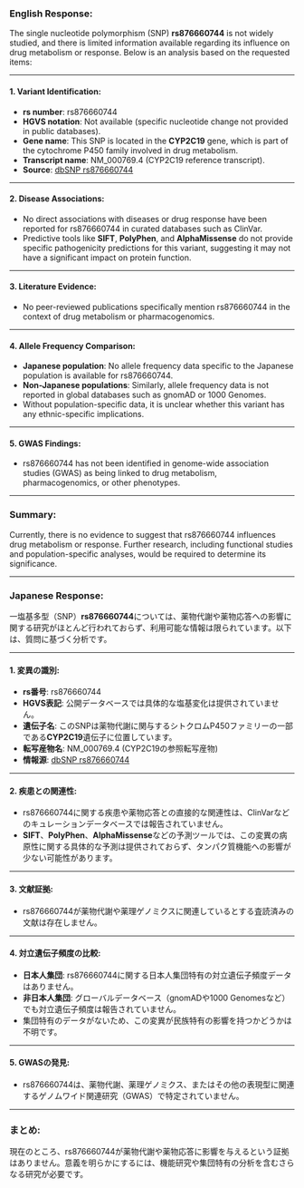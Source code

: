 ### English Response:

The single nucleotide polymorphism (SNP) **rs876660744** is not widely studied, and there is limited information available regarding its influence on drug metabolism or response. Below is an analysis based on the requested items:

---

#### 1. Variant Identification:
- **rs number**: rs876660744
- **HGVS notation**: Not available (specific nucleotide change not provided in public databases).
- **Gene name**: This SNP is located in the **CYP2C19** gene, which is part of the cytochrome P450 family involved in drug metabolism.
- **Transcript name**: NM_000769.4 (CYP2C19 reference transcript).
- **Source**: [dbSNP rs876660744](https://www.ncbi.nlm.nih.gov/snp/rs876660744)

---

#### 2. Disease Associations:
- No direct associations with diseases or drug response have been reported for rs876660744 in curated databases such as ClinVar.
- Predictive tools like **SIFT**, **PolyPhen**, and **AlphaMissense** do not provide specific pathogenicity predictions for this variant, suggesting it may not have a significant impact on protein function.

---

#### 3. Literature Evidence:
- No peer-reviewed publications specifically mention rs876660744 in the context of drug metabolism or pharmacogenomics.

---

#### 4. Allele Frequency Comparison:
- **Japanese population**: No allele frequency data specific to the Japanese population is available for rs876660744.
- **Non-Japanese populations**: Similarly, allele frequency data is not reported in global databases such as gnomAD or 1000 Genomes.
- Without population-specific data, it is unclear whether this variant has any ethnic-specific implications.

---

#### 5. GWAS Findings:
- rs876660744 has not been identified in genome-wide association studies (GWAS) as being linked to drug metabolism, pharmacogenomics, or other phenotypes.

---

### Summary:
Currently, there is no evidence to suggest that rs876660744 influences drug metabolism or response. Further research, including functional studies and population-specific analyses, would be required to determine its significance.

---

### Japanese Response:

一塩基多型（SNP）**rs876660744**については、薬物代謝や薬物応答への影響に関する研究がほとんど行われておらず、利用可能な情報は限られています。以下は、質問に基づく分析です。

---

#### 1. 変異の識別:
- **rs番号**: rs876660744
- **HGVS表記**: 公開データベースでは具体的な塩基変化は提供されていません。
- **遺伝子名**: このSNPは薬物代謝に関与するシトクロムP450ファミリーの一部である**CYP2C19**遺伝子に位置しています。
- **転写産物名**: NM_000769.4 (CYP2C19の参照転写産物)
- **情報源**: [dbSNP rs876660744](https://www.ncbi.nlm.nih.gov/snp/rs876660744)

---

#### 2. 疾患との関連性:
- rs876660744に関する疾患や薬物応答との直接的な関連性は、ClinVarなどのキュレーションデータベースでは報告されていません。
- **SIFT**、**PolyPhen**、**AlphaMissense**などの予測ツールでは、この変異の病原性に関する具体的な予測は提供されておらず、タンパク質機能への影響が少ない可能性があります。

---

#### 3. 文献証拠:
- rs876660744が薬物代謝や薬理ゲノミクスに関連しているとする査読済みの文献は存在しません。

---

#### 4. 対立遺伝子頻度の比較:
- **日本人集団**: rs876660744に関する日本人集団特有の対立遺伝子頻度データはありません。
- **非日本人集団**: グローバルデータベース（gnomADや1000 Genomesなど）でも対立遺伝子頻度は報告されていません。
- 集団特有のデータがないため、この変異が民族特有の影響を持つかどうかは不明です。

---

#### 5. GWASの発見:
- rs876660744は、薬物代謝、薬理ゲノミクス、またはその他の表現型に関連するゲノムワイド関連研究（GWAS）で特定されていません。

---

### まとめ:
現在のところ、rs876660744が薬物代謝や薬物応答に影響を与えるという証拠はありません。意義を明らかにするには、機能研究や集団特有の分析を含むさらなる研究が必要です。

